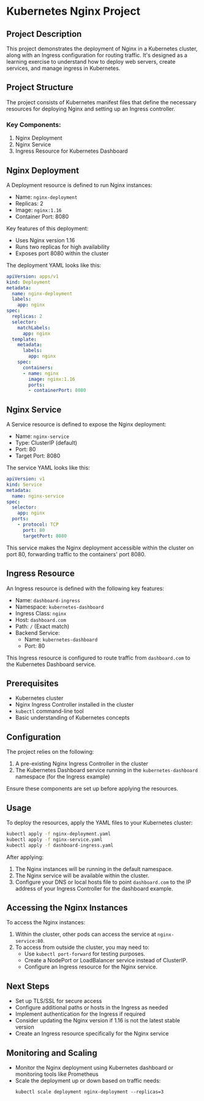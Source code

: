 
# Kubernetes Nginx Project

## Project Description
This project demonstrates the deployment of Nginx in a Kubernetes cluster, along with an Ingress configuration for routing traffic. It's designed as a learning exercise to understand how to deploy web servers, create services, and manage ingress in Kubernetes.

## Project Structure
The project consists of Kubernetes manifest files that define the necessary resources for deploying Nginx and setting up an Ingress controller.

### Key Components:
1. Nginx Deployment
2. Nginx Service
3. Ingress Resource for Kubernetes Dashboard

## Nginx Deployment

A Deployment resource is defined to run Nginx instances:

- Name: `nginx-deployment`
- Replicas: 2
- Image: `nginx:1.16`
- Container Port: 8080

Key features of this deployment:
- Uses Nginx version 1.16
- Runs two replicas for high availability
- Exposes port 8080 within the cluster

The deployment YAML looks like this:

```yaml
apiVersion: apps/v1
kind: Deployment
metadata:
  name: nginx-deployment
  labels:
    app: nginx
spec:
  replicas: 2
  selector:
    matchLabels:
      app: nginx
  template:
    metadata:
      labels:
        app: nginx
    spec:
      containers:
      - name: nginx
        image: nginx:1.16
        ports:
        - containerPort: 8080
```

## Nginx Service

A Service resource is defined to expose the Nginx deployment:

- Name: `nginx-service`
- Type: ClusterIP (default)
- Port: 80
- Target Port: 8080

The service YAML looks like this:

```yaml
apiVersion: v1
kind: Service
metadata:
  name: nginx-service
spec:
  selector:
    app: nginx
  ports:
    - protocol: TCP
      port: 80
      targetPort: 8080
```

This service makes the Nginx deployment accessible within the cluster on port 80, forwarding traffic to the containers' port 8080.

## Ingress Resource

An Ingress resource is defined with the following key features:

- Name: `dashboard-ingress`
- Namespace: `kubernetes-dashboard`
- Ingress Class: `nginx`
- Host: `dashboard.com`
- Path: `/` (Exact match)
- Backend Service:
  - Name: `kubernetes-dashboard`
  - Port: 80

This Ingress resource is configured to route traffic from `dashboard.com` to the Kubernetes Dashboard service.

## Prerequisites
- Kubernetes cluster
- Nginx Ingress Controller installed in the cluster
- `kubectl` command-line tool
- Basic understanding of Kubernetes concepts

## Configuration
The project relies on the following:

1. A pre-existing Nginx Ingress Controller in the cluster
2. The Kubernetes Dashboard service running in the `kubernetes-dashboard` namespace (for the Ingress example)

Ensure these components are set up before applying the resources.

## Usage
To deploy the resources, apply the YAML files to your Kubernetes cluster:

```bash
kubectl apply -f nginx-deployment.yaml
kubectl apply -f nginx-service.yaml
kubectl apply -f dashboard-ingress.yaml
```

After applying:
1. The Nginx instances will be running in the default namespace.
2. The Nginx service will be available within the cluster.
3. Configure your DNS or local hosts file to point `dashboard.com` to the IP address of your Ingress Controller for the dashboard example.

## Accessing the Nginx Instances
To access the Nginx instances:

1. Within the cluster, other pods can access the service at `nginx-service:80`.
2. To access from outside the cluster, you may need to:
   - Use `kubectl port-forward` for testing purposes.
   - Create a NodePort or LoadBalancer service instead of ClusterIP.
   - Configure an Ingress resource for the Nginx service.

## Next Steps
- Set up TLS/SSL for secure access
- Configure additional paths or hosts in the Ingress as needed
- Implement authentication for the Ingress if required
- Consider updating the Nginx version if 1.16 is not the latest stable version
- Create an Ingress resource specifically for the Nginx service

## Monitoring and Scaling
- Monitor the Nginx deployment using Kubernetes dashboard or monitoring tools like Prometheus
- Scale the deployment up or down based on traffic needs:
  ```
  kubectl scale deployment nginx-deployment --replicas=3
  ```
